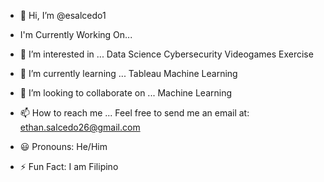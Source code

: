 - 👋 Hi, I’m @esalcedo1

- I'm Currently Working On...


- 👀 I’m interested in ...
Data Science
Cybersecurity
Videogames
Exercise

- 🌱 I’m currently learning ...
Tableau
Machine Learning

- 💞️ I’m looking to collaborate on ...
Machine Learning

- 📫 How to reach me ...
Feel free to send me an email at:
ethan.salcedo26@gmail.com

- 😃 Pronouns: He/Him

- ⚡️ Fun Fact:
I am Filipino

<!---
esalcedo1/esalcedo1 is a ✨ special ✨ repository because its `README.md` (this file) appears on your GitHub profile.
You can click the Preview link to take a look at your changes.
--->
